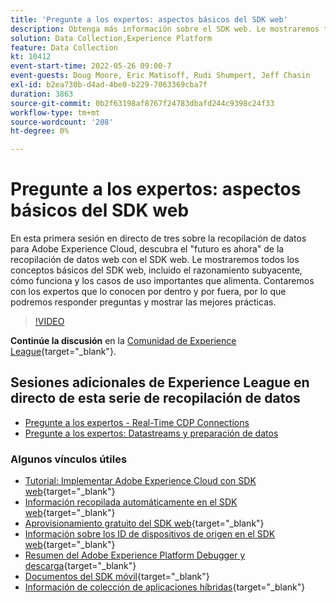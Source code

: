 ```yaml
---
title: 'Pregunte a los expertos: aspectos básicos del SDK web'
description: Obtenga más información sobre el SDK web. Le mostraremos todos los conceptos básicos del SDK web, incluido el razonamiento subyacente, cómo funciona y los casos de uso importantes que alimenta.
solution: Data Collection,Experience Platform
feature: Data Collection
kt: 10412
event-start-time: 2022-05-26 09:00-7
event-guests: Doug Moore, Eric Matisoff, Rudi Shumpert, Jeff Chasin
exl-id: b2ea730b-d4ad-4be0-b229-7063369cba7f
duration: 3863
source-git-commit: 0b2f63198af8767f24783dbafd244c9398c24f33
workflow-type: tm+mt
source-wordcount: '208'
ht-degree: 0%

---
```


# Pregunte a los expertos: aspectos básicos del SDK web

En esta primera sesión en directo de tres sobre la recopilación de datos para Adobe Experience Cloud, descubra el &quot;futuro es ahora&quot; de la recopilación de datos web con el SDK web. Le mostraremos todos los conceptos básicos del SDK web, incluido el razonamiento subyacente, cómo funciona y los casos de uso importantes que alimenta. Contaremos con los expertos que lo conocen por dentro y por fuera, por lo que podremos responder preguntas y mostrar las mejores prácticas.

>[!VIDEO](https://video.tv.adobe.com/v/343335/?quality=12&learn=on)

**Continúe la discusión** en la [Comunidad de Experience League](https://experienceleaguecommunities.adobe.com/t5/adobe-experience-platform-launch/experience-league-live-post-session-discussion-the-basics-of-web/m-p/454159#M283){target="_blank"}.

## Sesiones adicionales de Experience League en directo de esta serie de recopilación de datos

* [Pregunte a los expertos - Real-Time CDP Connections](exl-live-episode-06-23-22.md)
* [Pregunte a los expertos: Datastreams y preparación de datos](exl-live-episode-07-21-22.md)

### Algunos vínculos útiles

* [Tutorial: Implementar Adobe Experience Cloud con SDK web](https://experienceleague.adobe.com/docs/platform-learn/implement-web-sdk/overview.html?lang=es){target="_blank"}
* [Información recopilada automáticamente en el SDK web](https://experienceleague.adobe.com/docs/experience-platform/edge/data-collection/automatic-information.html?lang=en){target="_blank"}
* [Aprovisionamiento gratuito del SDK web](https://adobe.ly/websdkaccess){target="_blank"}
* [Información sobre los ID de dispositivos de origen en el SDK web](https://experienceleague.adobe.com/docs/experience-platform/edge/identity/first-party-device-ids.html){target="_blank"}
* [Resumen del Adobe Experience Platform Debugger y descarga](https://experienceleague.adobe.com/docs/platform-learn/data-collection/debugger/overview.html?lang=en){target="_blank"}
* [Documentos del SDK móvil](https://developer.adobe.com/client-sdks/documentation/){target="_blank"}
* [Información de colección de aplicaciones híbridas](https://experienceleague.adobe.com/docs/mobile-services/ios/sdk-reference-ios/hybrid-app.html){target="_blank"}


